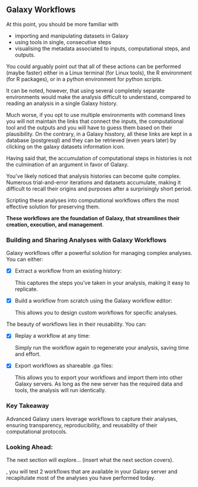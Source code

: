 ## Galaxy Workflows

At this point, you should be more familiar with

- importing and manipulating datasets in Galaxy
- using tools in single, consecutive steps
- visualising the metadata associated to inputs, computational steps, and outputs.

You could arguably point out that all of these actions can be performed (maybe faster) either
in a Linux terminal (for Linux tools), the R environment (for R packages), or in a python
environment for python scripts.

It can be noted, however, that using several completely separate environments would make
the analysis difficult to understand, compared to reading an analysis in a single Galaxy
history.

Much worse, if you opt to use multiple environments with command lines you will
not maintain the links that connect the inputs, the computational tool and the outputs and
you will have to guess them based on their plausibility. On the contrary, in a Galaxy
hisstory, all these links are kept in a database (postgresql) and they can be retrieved
(even years later) by clicking on the galaxy datasets information icon.

Having said that, the accumulation of computational steps in histories is not the
culmination of an argument in favor of Galaxy.

You've likely noticed that analysis histories can become quite complex. Numerous
trial-and-error iterations and datasets accumulate, making it difficult to recall their
origins and purposes after a surprisingly short period.

Scripting these analyses into
computational workflows offers the most effective solution for preserving them.

**These workflows are the foundation of Galaxy, that streamlines their creation, execution,
and management**.

### Building and Sharing Analyses with Galaxy Workflows

Galaxy workflows offer a powerful solution for managing complex analyses. You can either:

- [x] Extract a workflow from an existing history:
    
    This captures the steps you've taken in your analysis, making it easy to replicate.
    
- [x] Build a workflow from scratch using the Galaxy workflow editor:
    
    This allows you to design custom workflows for specific analyses.

The beauty of workflows lies in their reusability. You can:

- [x] Replay a workflow at any time:
    
    Simply run the workflow again to regenerate your analysis, saving time and effort.
    
- [x] Export workflows as shareable .ga files:
    
    This allows you to export your workflows and import them into other Galaxy servers. As
    long as the new server has the required data and tools, the analysis will run identically.

### Key Takeaway
Advanced Galaxy users leverage workflows to capture their analyses, ensuring transparency,
reproducibility, and reusability of their computational protocols.

### Looking Ahead:
The next section will explore... (insert what the next section covers).

, you will test 2 workflows that are available in your
Galaxy server and recapitulate most of the analyses you have performed today.